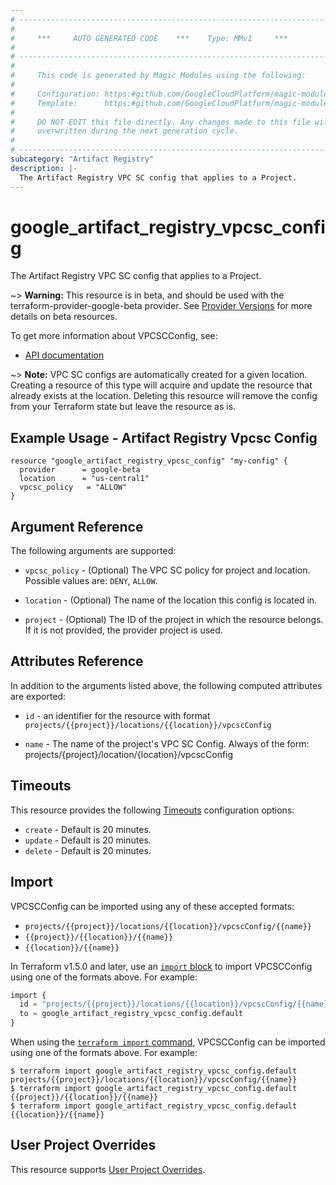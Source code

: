 ```yaml
---
# ----------------------------------------------------------------------------
#
#     ***     AUTO GENERATED CODE    ***    Type: MMv1     ***
#
# ----------------------------------------------------------------------------
#
#     This code is generated by Magic Modules using the following:
#
#     Configuration: https:#github.com/GoogleCloudPlatform/magic-modules/tree/main/mmv1/products/artifactregistry/VPCSCConfig.yaml
#     Template:      https:#github.com/GoogleCloudPlatform/magic-modules/tree/main/mmv1/templates/terraform/resource.html.markdown.tmpl
#
#     DO NOT EDIT this file directly. Any changes made to this file will be
#     overwritten during the next generation cycle.
#
# ----------------------------------------------------------------------------
subcategory: "Artifact Registry"
description: |-
  The Artifact Registry VPC SC config that applies to a Project.
---
```


# google_artifact_registry_vpcsc_config

The Artifact Registry VPC SC config that applies to a Project.

~> **Warning:** This resource is in beta, and should be used with the terraform-provider-google-beta provider.
See [Provider Versions](https://terraform.io/docs/providers/google/guides/provider_versions.html) for more details on beta resources.

To get more information about VPCSCConfig, see:

* [API documentation](https://cloud.google.com/artifact-registry/docs/reference/rest/v1/VPCSCConfig)

~> **Note:** VPC SC configs are automatically created for a given location. Creating a
resource of this type will acquire and update the resource that already
exists at the location. Deleting this resource will remove the config from
your Terraform state but leave the resource as is.
## Example Usage - Artifact Registry Vpcsc Config


```hcl
resource "google_artifact_registry_vpcsc_config" "my-config" {
  provider      = google-beta
  location      = "us-central1"
  vpcsc_policy   = "ALLOW"
}
```

## Argument Reference

The following arguments are supported:



* `vpcsc_policy` -
  (Optional)
  The VPC SC policy for project and location.
  Possible values are: `DENY`, `ALLOW`.

* `location` -
  (Optional)
  The name of the location this config is located in.

* `project` - (Optional) The ID of the project in which the resource belongs.
    If it is not provided, the provider project is used.



## Attributes Reference

In addition to the arguments listed above, the following computed attributes are exported:

* `id` - an identifier for the resource with format `projects/{{project}}/locations/{{location}}/vpcscConfig`

* `name` -
  The name of the project's VPC SC Config.
  Always of the form: projects/{project}/location/{location}/vpcscConfig


## Timeouts

This resource provides the following
[Timeouts](https://developer.hashicorp.com/terraform/plugin/sdkv2/resources/retries-and-customizable-timeouts) configuration options:

- `create` - Default is 20 minutes.
- `update` - Default is 20 minutes.
- `delete` - Default is 20 minutes.

## Import


VPCSCConfig can be imported using any of these accepted formats:

* `projects/{{project}}/locations/{{location}}/vpcscConfig/{{name}}`
* `{{project}}/{{location}}/{{name}}`
* `{{location}}/{{name}}`


In Terraform v1.5.0 and later, use an [`import` block](https://developer.hashicorp.com/terraform/language/import) to import VPCSCConfig using one of the formats above. For example:

```tf
import {
  id = "projects/{{project}}/locations/{{location}}/vpcscConfig/{{name}}"
  to = google_artifact_registry_vpcsc_config.default
}
```

When using the [`terraform import` command](https://developer.hashicorp.com/terraform/cli/commands/import), VPCSCConfig can be imported using one of the formats above. For example:

```
$ terraform import google_artifact_registry_vpcsc_config.default projects/{{project}}/locations/{{location}}/vpcscConfig/{{name}}
$ terraform import google_artifact_registry_vpcsc_config.default {{project}}/{{location}}/{{name}}
$ terraform import google_artifact_registry_vpcsc_config.default {{location}}/{{name}}
```

## User Project Overrides

This resource supports [User Project Overrides](https://registry.terraform.io/providers/hashicorp/google/latest/docs/guides/provider_reference#user_project_override).
